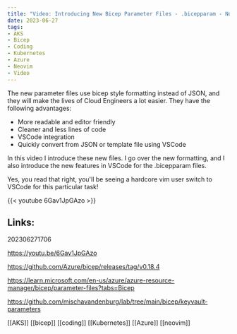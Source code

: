```yaml
---
title: "Video: Introducing New Bicep Parameter Files - .bicepparam - No more JSON!"
date: 2023-06-27
tags:
- AKS
- Bicep
- Coding
- Kubernetes
- Azure
- Neovim
- Video
---
```


The new parameter files use bicep style formatting instead of JSON, and they will make the lives of Cloud Engineers a lot easier. They have the following advantages:

* More readable and editor friendly
* Cleaner and less lines of code
* VSCode integration
* Quickly convert from JSON or template file using VSCode

In this video I introduce these new files. I go over the new formatting, and I also introduce the new features in VSCode for the .bicepparam files.

Yes, you read that right, you'll be seeing a hardcore vim user switch to VSCode for this particular task!

{{< youtube 6Gav1JpGAzo >}}

## Links:

202306271706

https://youtu.be/6Gav1JpGAzo

https://github.com/Azure/bicep/releases/tag/v0.18.4

https://learn.microsoft.com/en-us/azure/azure-resource-manager/bicep/parameter-files?tabs=Bicep

https://github.com/mischavandenburg/lab/tree/main/bicep/keyvault-parameters

[[AKS]]
[[bicep]]
[[coding]]
[[Kubernetes]]
[[Azure]]
[[neovim]]
